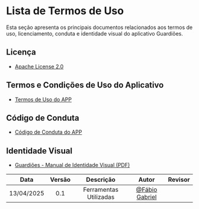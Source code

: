 # Lista de Termos de Uso

Esta seção apresenta os principais documentos relacionados aos termos de uso, licenciamento, conduta e identidade visual do aplicativo Guardiões.

## Licença

- [Apache License 2.0](https://github.com/ProEpiDesenvolvimento/guardioes-app/blob/development/LICENSE.md)

##  Termos e Condições de Uso do Aplicativo

- [Termos de Uso do APP](https://proepi.org.br/p889/)

##  Código de Conduta

- [Código de Conduta do APP](https://github.com/ProEpiDesenvolvimento/guardioes-app/tree/development?tab=coc-ov-file)

##  Identidade Visual

- [Guardiões - Manual de Identidade Visual (PDF)](https://github.com/ProEpiDesenvolvimento/guardioes-app/blob/master/doc/Guardioes-ID-Visual.pdf)


| Data       | Versão | Descrição                                 | Autor             | Revisor           |
| :--------: | :----: | :----------:                              | :---------------: | :---------------: |
| 13/04/2025 |  0.1   | Ferramentas Utilizadas                    | [@Fábio Gabriel](https://github.com/fabinsz)| [](https://github.com/)|
